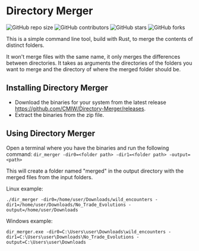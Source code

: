 # Directory Merger

![GitHub repo size](https://img.shields.io/github/repo-size/CMIW/Directory-Merger)
![GitHub contributors](https://img.shields.io/github/contributors/CMIW/Directory-Merger)
![GitHub stars](https://img.shields.io/github/stars/CMIW/Directory-Merger?style=social)
![GitHub forks](https://img.shields.io/github/forks/CMIW/Directory-Merger?style=social)

This is a simple command line tool, build with Rust, to merge the contents of distinct folders.

It won't merge files with the same name, it only merges the differences between directories. It takes as arguments the directories of the folders you want to merge and the directory of where the merged folder should be.

## Installing Directory Merger

* Download the binaries for your system from the latest release https://github.com/CMIW/Directory-Merger/releases.
* Extract the binaries from the zip file.

## Using Directory Merger

Open a terminal where you have the binaries and run the following command: ```dir_merger -dir0=<folder path> -dir1=<folder path> -output=<path>```

This will create a folder named "merged" in the output directory with the merged files from the input folders.

Linux example:
```
./dir_merger -dir0=/home/user/Downloads/wild_encounters -dir1=/home/user/Downloads/No_Trade_Evolutions -output=/home/user/Downloads
```

Windows example:
```
dir_merger.exe -dir0=C:\Users\user\Downloads\wild_encounters -dir1=C:\Users\user\Downloads\No_Trade_Evolutions -output=C:\Users\user\Downloads
```
